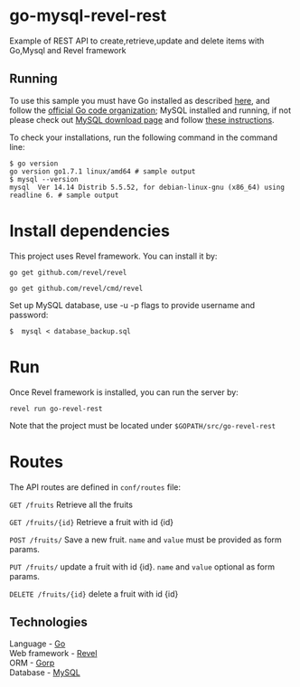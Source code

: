# go-mysql-revel-rest
Example of REST API to create,retrieve,update and delete items with Go,Mysql and Revel framework

## Running

To use this sample you must have Go installed as described [here](https://golang.org/doc/install), and follow the [official Go code organization](https://golang.org/doc/code.html);
MySQL installed and running, if not please check out [MySQL download page](https://dev.mysql.com/downloads/installer/) and follow [these instructions](http://dev.mysql.com/doc/refman/5.7/en/installing.html).

To check your installations, run the following command in the command line:
```
$ go version
go version go1.7.1 linux/amd64 # sample output
$ mysql --version
mysql  Ver 14.14 Distrib 5.5.52, for debian-linux-gnu (x86_64) using readline 6. # sample output
```
# Install dependencies

This project uses Revel framework. You can install it by:

<code>go get github.com/revel/revel</code>

<code>go get github.com/revel/cmd/revel</code>

Set up MySQL database, use -u -p flags to provide username and password:
```
$  mysql < database_backup.sql
```
# Run

Once Revel framework is installed, you can run the server by:

<code>revel run go-revel-rest</code>

Note that the project must be located under <code>$GOPATH/src/go-revel-rest</code>

# Routes

The API routes are defined in <code>conf/routes</code> file:

<code>GET /fruits</code> Retrieve all the fruits

<code>GET /fruits/{id}</code> Retrieve a fruit with id {id}

<code>POST /fruits/</code> Save a new fruit. <code>name</code> and <code>value</code> must be provided as form params.

<code>PUT /fruits/</code> update a fruit with id {id}. <code>name</code> and <code>value</code> optional as form params.

<code>DELETE /fruits/{id}</code> delete a fruit with id {id}


## Technologies
Language - [Go](https://golang.org/)<br />
Web framework - [Revel](https://revel.github.io)<br />
ORM - [Gorp](https://github.com/go-gorp/gorp)<br />
Database - [MySQL](https://www.mysql.com/)<br />